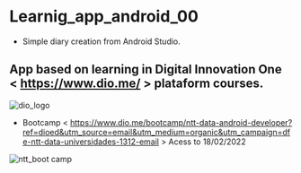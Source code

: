# Learnig_app_android_00

- Simple diary creation from Android Studio. 

## App based on learning in Digital Innovation One < https://www.dio.me/ >  plataform courses. 


![dio_logo](https://user-images.githubusercontent.com/87449988/154619080-78c412ed-003f-4d16-ac1e-b852b41bc37c.PNG)



- Bootcamp < https://www.dio.me/bootcamp/ntt-data-android-developer?ref=dioed&utm_source=email&utm_medium=organic&utm_campaign=dfe-ntt-data-universidades-1312-email > Acess to 18/02/2022


![ntt_boot camp](https://user-images.githubusercontent.com/87449988/154619091-b43e4e3e-dc33-476d-8c9c-bf1ff29eb997.PNG)
